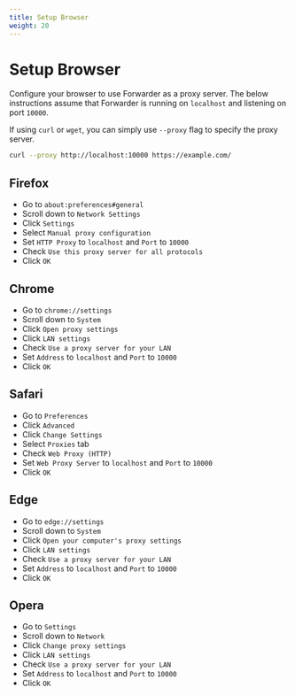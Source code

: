 ```yaml
---
title: Setup Browser
weight: 20
---
```


# Setup Browser

Configure your browser to use Forwarder as a proxy server.
The below instructions assume that Forwarder is running on `localhost` and listening on port `10000`.

If using `curl` or `wget`, you can simply use `--proxy` flag to specify the proxy server.

```bash
curl --proxy http://localhost:10000 https://example.com/
```

## Firefox

* Go to `about:preferences#general`
* Scroll down to `Network Settings`
* Click `Settings`
* Select `Manual proxy configuration`
* Set `HTTP Proxy` to `localhost` and `Port` to `10000`
* Check `Use this proxy server for all protocols`
* Click `OK`

## Chrome 

* Go to `chrome://settings`
* Scroll down to `System`
* Click `Open proxy settings`
* Click `LAN settings`
* Check `Use a proxy server for your LAN`
* Set `Address` to `localhost` and `Port` to `10000`
* Click `OK`

## Safari

* Go to `Preferences`
* Click `Advanced` 
* Click `Change Settings` 
* Select `Proxies` tab 
* Check `Web Proxy (HTTP)`
* Set `Web Proxy Server` to `localhost` and `Port` to `10000`
* Click `OK`

## Edge 

* Go to `edge://settings`
* Scroll down to `System`
* Click `Open your computer's proxy settings`
* Click `LAN settings`
* Check `Use a proxy server for your LAN`
* Set `Address` to `localhost` and `Port` to `10000`
* Click `OK`

## Opera 

* Go to `Settings`
* Scroll down to `Network`
* Click `Change proxy settings`
* Click `LAN settings`
* Check `Use a proxy server for your LAN`
* Set `Address` to `localhost` and `Port` to `10000`
* Click `OK`
